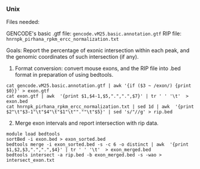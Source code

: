 ### Unix

Files needed:

GENCODE's basic .gtf file: `gencode.vM25.basic.annotation.gtf`
RIP file: `hnrnpk_pirhana_rpkm_ercc_normalization.txt`

Goals: Report the percentage of exonic intersection within each peak, and the genomic coordinates of such intersection (if any).

1. Format conversion: convert mouse exons, and the RIP file into .bed format in preparation of using bedtools. 
```
cat gencode.vM25.basic.annotation.gtf | awk '{if ($3 ~ /exon/) {print $0}}' > exon.gtf
cat exon.gtf | awk  '{print $1,$4-1,$5,".",".",$7}' | tr ' ' '\t'  > exon.bed
cat hnrnpk_pirhana_rpkm_ercc_normalization.txt | sed 1d | awk  '{print $2"\t"$3-1"\t"$4"\t"$1"\t"".""\t"$5}' | sed 's/"//g' > rip.bed
```
2. Merge exon intervals and report intersection with rip data.
```
module load bedtools
sortBed -i exon.bed > exon_sorted.bed
bedtools merge -i exon_sorted.bed -s -c 6 -o distinct | awk  '{print $1,$2,$3,".",".",$4}' | tr ' ' '\t'  > exon_merged.bed
bedtools intersect -a rip.bed -b exon_merged.bed -s -wao > intersect_exon.txt
```
